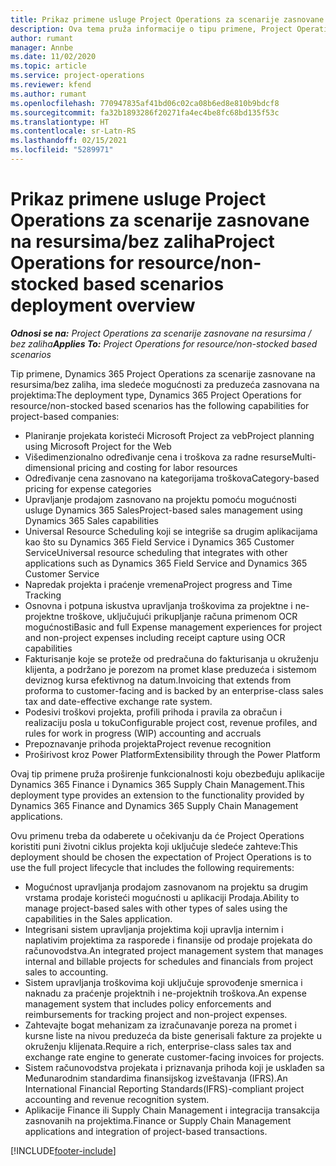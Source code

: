 ```yaml
---
title: Prikaz primene usluge Project Operations za scenarije zasnovane na resursima/bez zaliha
description: Ova tema pruža informacije o tipu primene, Project Operations za scenarije zasnovane na resursima/bez zaliha.
author: rumant
manager: Annbe
ms.date: 11/02/2020
ms.topic: article
ms.service: project-operations
ms.reviewer: kfend
ms.author: rumant
ms.openlocfilehash: 770947835af41bd06c02ca08b6ed8e810b9bdcf8
ms.sourcegitcommit: fa32b1893286f20271fa4ec4be8fc68bd135f53c
ms.translationtype: HT
ms.contentlocale: sr-Latn-RS
ms.lasthandoff: 02/15/2021
ms.locfileid: "5289971"
---
```

# <a name="project-operations-for-resourcenon-stocked-based-scenarios-deployment-overview"></a><span data-ttu-id="752be-103">Prikaz primene usluge Project Operations za scenarije zasnovane na resursima/bez zaliha</span><span class="sxs-lookup"><span data-stu-id="752be-103">Project Operations for resource/non-stocked based scenarios deployment overview</span></span>

<span data-ttu-id="752be-104">_**Odnosi se na:** Project Operations za scenarije zasnovane na resursima / bez zaliha_</span><span class="sxs-lookup"><span data-stu-id="752be-104">_**Applies To:** Project Operations for resource/non-stocked based scenarios_</span></span>

<span data-ttu-id="752be-105">Tip primene, Dynamics 365 Project Operations za scenarije zasnovane na resursima/bez zaliha, ima sledeće mogućnosti za preduzeća zasnovana na projektima:</span><span class="sxs-lookup"><span data-stu-id="752be-105">The deployment type, Dynamics 365 Project Operations for resource/non-stocked based scenarios has the following capabilities for project-based companies:</span></span>

- <span data-ttu-id="752be-106">Planiranje projekata koristeći Microsoft Project za veb</span><span class="sxs-lookup"><span data-stu-id="752be-106">Project planning using Microsoft Project for the Web</span></span>
- <span data-ttu-id="752be-107">Višedimenzionalno određivanje cena i troškova za radne resurse</span><span class="sxs-lookup"><span data-stu-id="752be-107">Multi-dimensional pricing and costing for labor resources</span></span>
- <span data-ttu-id="752be-108">Određivanje cena zasnovano na kategorijama troškova</span><span class="sxs-lookup"><span data-stu-id="752be-108">Category-based pricing for expense categories</span></span>
- <span data-ttu-id="752be-109">Upravljanje prodajom zasnovano na projektu pomoću mogućnosti usluge Dynamics 365 Sales</span><span class="sxs-lookup"><span data-stu-id="752be-109">Project-based sales management using Dynamics 365 Sales capabilities</span></span>
- <span data-ttu-id="752be-110">Universal Resource Scheduling koji se integriše sa drugim aplikacijama kao što su Dynamics 365 Field Service i Dynamics 365 Customer Service</span><span class="sxs-lookup"><span data-stu-id="752be-110">Universal resource scheduling that integrates with other applications such as Dynamics 365 Field Service and Dynamics 365 Customer Service</span></span>
- <span data-ttu-id="752be-111">Napredak projekta i praćenje vremena</span><span class="sxs-lookup"><span data-stu-id="752be-111">Project progress and Time Tracking</span></span>
- <span data-ttu-id="752be-112">Osnovna i potpuna iskustva upravljanja troškovima za projektne i ne-projektne troškove, uključujući prikupljanje računa primenom OCR mogućnosti</span><span class="sxs-lookup"><span data-stu-id="752be-112">Basic and full Expense management experiences for project and non-project expenses including receipt capture using OCR capabilities</span></span>
- <span data-ttu-id="752be-113">Fakturisanje koje se proteže od predračuna do fakturisanja u okruženju klijenta, a podržano je porezom na promet klase preduzeća i sistemom deviznog kursa efektivnog na datum.</span><span class="sxs-lookup"><span data-stu-id="752be-113">Invoicing that extends from proforma to customer-facing and is backed by an enterprise-class sales tax and date-effective exchange rate system.</span></span>
- <span data-ttu-id="752be-114">Podesivi troškovi projekta, profili prihoda i pravila za obračun i realizaciju posla u toku</span><span class="sxs-lookup"><span data-stu-id="752be-114">Configurable project cost, revenue profiles, and rules for work in progress (WIP) accounting and accruals</span></span>
- <span data-ttu-id="752be-115">Prepoznavanje prihoda projekta</span><span class="sxs-lookup"><span data-stu-id="752be-115">Project revenue recognition</span></span>
- <span data-ttu-id="752be-116">Proširivost kroz Power Platform</span><span class="sxs-lookup"><span data-stu-id="752be-116">Extensibility through the Power Platform</span></span>

<span data-ttu-id="752be-117">Ovaj tip primene pruža proširenje funkcionalnosti koju obezbeđuju aplikacije Dynamics 365 Finance i Dynamics 365 Supply Chain Management.</span><span class="sxs-lookup"><span data-stu-id="752be-117">This deployment type provides an extension to the functionality provided by Dynamics 365 Finance and Dynamics 365 Supply Chain Management applications.</span></span>

<span data-ttu-id="752be-118">Ovu primenu treba da odaberete u očekivanju da će Project Operations koristiti puni životni ciklus projekta koji uključuje sledeće zahteve:</span><span class="sxs-lookup"><span data-stu-id="752be-118">This deployment should be chosen the expectation of Project Operations is to use the full project lifecycle that includes the following requirements:</span></span>

- <span data-ttu-id="752be-119">Mogućnost upravljanja prodajom zasnovanom na projektu sa drugim vrstama prodaje koristeći mogućnosti u aplikaciji Prodaja.</span><span class="sxs-lookup"><span data-stu-id="752be-119">Ability to manage project-based sales with other types of sales using the capabilities in the Sales application.</span></span>
- <span data-ttu-id="752be-120">Integrisani sistem upravljanja projektima koji upravlja internim i naplativim projektima za rasporede i finansije od prodaje projekata do računovodstva.</span><span class="sxs-lookup"><span data-stu-id="752be-120">An integrated project management system that manages internal and billable projects for schedules and financials from project sales to accounting.</span></span>
- <span data-ttu-id="752be-121">Sistem upravljanja troškovima koji uključuje sprovođenje smernica i naknadu za praćenje projektnih i ne-projektnih troškova.</span><span class="sxs-lookup"><span data-stu-id="752be-121">An expense management system that includes policy enforcements and reimbursements for tracking project and non-project expenses.</span></span>
- <span data-ttu-id="752be-122">Zahtevajte bogat mehanizam za izračunavanje poreza na promet i kursne liste na nivou preduzeća da biste generisali fakture za projekte u okruženju klijenata.</span><span class="sxs-lookup"><span data-stu-id="752be-122">Require a rich, enterprise-class sales tax and exchange rate engine to generate customer-facing invoices for projects.</span></span>
- <span data-ttu-id="752be-123">Sistem računovodstva projekata i priznavanja prihoda koji je usklađen sa Međunarodnim standardima finansijskog izveštavanja (IFRS).</span><span class="sxs-lookup"><span data-stu-id="752be-123">An International Financial Reporting Standards(IFRS)-compliant project accounting and revenue recognition system.</span></span>
- <span data-ttu-id="752be-124">Aplikacije Finance ili Supply Chain Management i integracija transakcija zasnovanih na projektima.</span><span class="sxs-lookup"><span data-stu-id="752be-124">Finance or Supply Chain Management applications and integration of project-based transactions.</span></span>


[!INCLUDE[footer-include](../includes/footer-banner.md)]